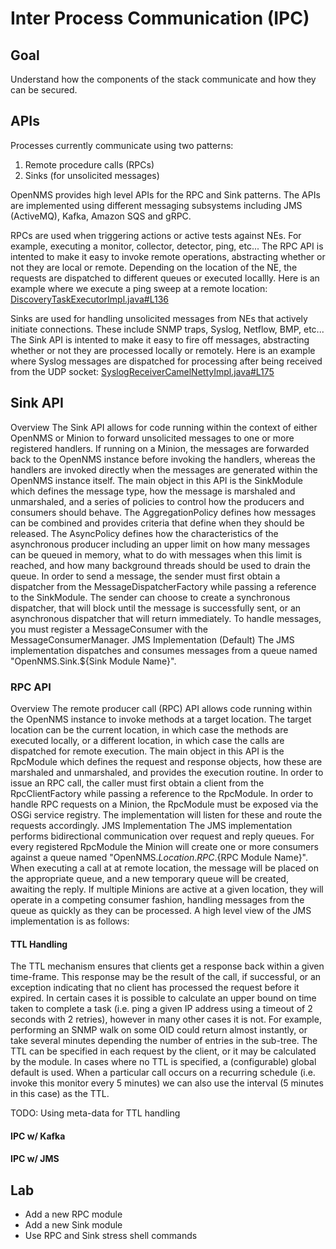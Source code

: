 # Inter Process Communication (IPC)

## Goal

Understand how the components of the stack communicate and how they can be secured.

## APIs

Processes currently communicate using two patterns:
1) Remote procedure calls (RPCs)
2) Sinks (for unsolicited messages)

OpenNMS provides high level APIs for the RPC and Sink patterns.
The APIs are implemented using different messaging subsystems including JMS (ActiveMQ), Kafka, Amazon SQS and gRPC.

RPCs are used when triggering actions or active tests against NEs.
For example, executing a monitor, collector, detector, ping, etc...
The RPC API is intented to make it easy to invoke remote operations, abstracting whether or not they are local or remote.
Depending on the location of the NE, the requests are dispatched to different queues or executed locallly.
Here is an example where we execute a ping sweep at a remote location: [DiscoveryTaskExecutorImpl.java#L136](https://github.com/OpenNMS/opennms/blob/opennms-26.2.2-1/features/discovery/src/main/java/org/opennms/netmgt/discovery/DiscoveryTaskExecutorImpl.java#L136)

Sinks are used for handling unsolicited messages from NEs that actively initiate connections.
These include SNMP traps, Syslog, Netflow, BMP, etc...
The Sink API is intented to make it easy to fire off messages, abstracting whether or not they are processed locally or remotely.
Here is an example where Syslog messages are dispatched for processing after being received from the UDP socket: [SyslogReceiverCamelNettyImpl.java#L175](https://github.com/OpenNMS/opennms/blob/opennms-26.2.2-1/features/events/syslog/src/main/java/org/opennms/netmgt/syslogd/SyslogReceiverCamelNettyImpl.java#L175)

## Sink API

Overview
The Sink API allows for code running within the context of either OpenNMS or Minion to forward unsolicited messages to one or more registered handlers. If running on a Minion, the messages are forwarded back to the OpenNMS instance before invoking the handlers, whereas the handlers are invoked directly when the messages are generated within the OpenNMS instance itself.
The main object in this API is the SinkModule which defines the message type, how the message is marshaled and unmarshaled, and a series of policies to control how the producers and consumers should behave. The AggregationPolicy defines how messages can be combined and provides criteria that define when they should be released.  The AsyncPolicy defines how the characteristics of the asynchronous producer including an upper limit on how many messages can be queued in memory, what to do with messages when this limit is reached, and how many background threads should be used to drain the queue.
In order to send a message, the sender must first obtain a dispatcher from the MessageDispatcherFactory while passing a reference to the SinkModule. The sender can choose to create a synchronous dispatcher, that will block until the message is successfully sent, or an asynchronous dispatcher that will return immediately.
To handle messages, you must register a MessageConsumer with the MessageConsumerManager.
JMS Implementation (Default)
The JMS implementation dispatches and consumes messages from a queue named "OpenNMS.Sink.${Sink Module Name}".
 

### RPC API

Overview
The remote producer call (RPC) API allows code running within the OpenNMS instance to invoke methods at a target location. The target location can be the current location, in which case the methods are executed locally, or a different location, in which case the calls are dispatched for remote execution.
The main object in this API is the RpcModule which defines the request and response objects, how these are marshaled and unmarshaled, and provides the execution routine.
In order to issue an RPC call, the caller must first obtain a client from the RpcClientFactory while passing a reference to the RpcModule.
In order to handle RPC requests on a Minion, the RpcModule must be exposed via the OSGi service registry. The implementation will listen for these and route the requests accordingly.
JMS Implementation
The JMS implementation performs bidirectional communication over request and reply queues.
For every registered RpcModule the Minion will create one or more consumers against a queue named "OpenNMS.${Location}.RPC.${RPC Module Name}". When executing a call at at remote location, the message will be placed on the appropriate queue, and a new temporary queue will be created, awaiting the reply.
If multiple Minions are active at a given location, they will operate in a competing consumer fashion, handling messages from the queue as quickly as they can be processed.
A high level view of the JMS implementation is as follows:

#### TTL Handling
The TTL mechanism ensures that clients get a response back within a given time-frame. This response may be the result of the call, if successful, or an exception indicating that no client has processed the request before it expired.
In certain cases it is possible to calculate an upper bound on time taken to complete a task (i.e. ping a given IP address using a timeout of 2 seconds with 2 retries), however in many other cases it is not. For example, performing an SNMP walk on some OID could return almost instantly, or take several minutes depending the number of entries in the sub-tree.
The TTL can be specified in each request by the client, or it may be calculated by the module. In cases where no TTL is specified, a (configurable) global default is used.
When a particular call occurs on a recurring schedule (i.e. invoke this monitor every 5 minutes) we can also use the interval (5 minutes in this case) as the TTL.


TODO: Using meta-data for TTL handling

#### IPC w/ Kafka


#### IPC w/ JMS

## Lab

* Add a new RPC module
* Add a new Sink module
* Use RPC and Sink stress shell commands

